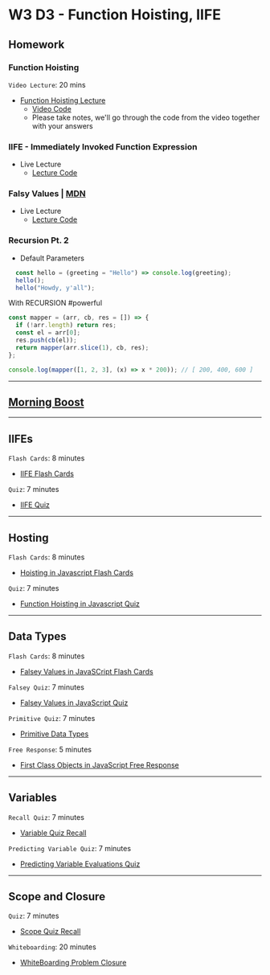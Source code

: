 # W3 D3 - Function Hoisting, IIFE

## Homework

### Function Hoisting

`Video Lecture`: 20 mins

- [Function Hoisting Lecture]
  - [Video Code](./code-it-out/function_hoisting.js)
  - Please take notes, we'll go through the code from the video together\
  with your answers

### IIFE - Immediately Invoked Function Expression

- Live Lecture
  - [Lecture Code](./code-it-out/iife.js)

### Falsy Values | [MDN](https://developer.mozilla.org/en-US/docs/Glossary/Falsy)

- Live Lecture
  - [Lecture Code](./code-it-out/falsy_values.js)

### Recursion Pt. 2

- Default Parameters

```js
  const hello = (greeting = "Hello") => console.log(greeting);
  hello();
  hello("Howdy, y'all");

```

With RECURSION #powerful

```js
const mapper = (arr, cb, res = []) => {
  if (!arr.length) return res;
  const el = arr[0];
  res.push(cb(el));
  return mapper(arr.slice(1), cb, res);
};

console.log(mapper([1, 2, 3], (x) => x * 200)); // [ 200, 400, 600 ]
```


---

## [Morning Boost]

---

## IIFEs
```Flash Cards```: 8 minutes
- [IIFE Flash Cards]


```Quiz```: 7 minutes
- [IIFE Quiz]

--- 

## Hosting 
```Flash Cards```: 8 minutes
- [Hoisting in Javascript Flash Cards]

```Quiz```: 7 minutes
- [Function Hoisting in Javascript Quiz]

---

## Data Types
```Flash Cards```: 8 minutes
- [Falsey Values in JavaSCript Flash Cards]

```Falsey Quiz```: 7 minutes
- [Falsey Values in JavaScript Quiz]

```Primitive Quiz```: 7 minutes
- [Primitive Data Types]

```Free Response```: 5 minutes
- [First Class Objects in JavaScript Free Response]

---

## Variables
```Recall Quiz```: 7 minutes
- [Variable Quiz Recall] 

```Predicting Variable Quiz```: 7 minutes
- [Predicting Variable Evaluations Quiz]

---

## Scope and Closure
```Quiz```: 7 minutes
- [Scope Quiz Recall]

```Whiteboarding```: 20 minutes
- [WhiteBoarding Problem Closure]


<!-- Links per cohort -->

[Morning boost]: https://open.appacademy.io/learn/js-py---feb-2022-cohort-1-online/week-3-feb-2022-cohort-1-online/wednesday-morning-boost
[Function Hoisting Lecture]: https://open.appacademy.io/learn/js-py---feb-2022-cohort-1-online/week-3-feb-2022-cohort-1-online/function-hoisting-lecture
[IIFE Flash Cards]: https://open.appacademy.io/learn/js-py---feb-2022-cohort-1-online/week-3---recursion--iifes--and-asynchronous-js/iife-flash-cards
[IIFE Quiz]: https://open.appacademy.io/learn/js-py---feb-2022-cohort-1-online/week-3---recursion--iifes--and-asynchronous-js/iife-quiz
[Hoisting in Javascript Flash Cards]: https://open.appacademy.io/learn/js-py---feb-2022-cohort-1-online/week-3---recursion--iifes--and-asynchronous-js/hoisting-in-javascript-flash-cards
[Function Hoisting in Javascript Quiz]: https://open.appacademy.io/learn/js-py---feb-2022-cohort-1-online/week-3---recursion--iifes--and-asynchronous-js/function-hoisting-in-javascript-quiz
[Falsey Values in JavaSCript Flash Cards]: https://open.appacademy.io/learn/js-py---feb-2022-cohort-1-online/week-3---recursion--iifes--and-asynchronous-js/falsey-values-in-javascript-flash-cards
[Falsey Values in JavaScript Quiz]: https://open.appacademy.io/learn/js-py---feb-2022-cohort-1-online/week-3---recursion--iifes--and-asynchronous-js/falsey-values-in-javascript-quiz
[Primitive Data Types]: https://open.appacademy.io/learn/js-py---feb-2022-cohort-1-online/week-3---recursion--iifes--and-asynchronous-js/primitive-data-types-quiz 
[First Class Objects in JavaScript Free Response]: https://open.appacademy.io/learn/js-py---feb-2022-cohort-1-online/week-3---recursion--iifes--and-asynchronous-js/first-class-objects-in-javascript-free-response
[Variable Quiz Recall]: https://open.appacademy.io/learn/js-py---feb-2022-cohort-1-online/week-3---recursion--iifes--and-asynchronous-js/variable-quiz-recall 
[Predicting Variable Evaluations Quiz]: https://open.appacademy.io/learn/js-py---feb-2022-cohort-1-online/week-3---recursion--iifes--and-asynchronous-js/predicting-variable-evaluations-quiz
[Scope Quiz Recall]: https://open.appacademy.io/learn/js-py---feb-2022-cohort-1-online/week-3---recursion--iifes--and-asynchronous-js/scope-quiz-recall
[WhiteBoarding Problem Closure]: https://open.appacademy.io/learn/js-py---feb-2022-cohort-1-online/week-3---recursion--iifes--and-asynchronous-js/whiteboarding-problem-closure
<!-- Constant Links -->
